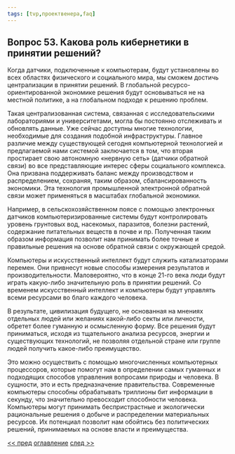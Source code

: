 ```yaml
---
tags: [tvp,проектвенера,faq]
---
```

## Вопрос 53. Какова роль кибернетики в принятии решений?

Когда датчики, подключенные к компьютерам, будут установлены во всех областях физического и социального мира, мы сможем достичь централизации в принятии решений. В глобальной ресурсо-ориентированной экономике решения будут основываться не на местной политике, а на глобальном подходе к решению проблем.

Такая централизованная система, связанная с исследовательскими лабораториями и университетами, могла бы постоянно отслеживать и обновлять данные. Уже сейчас доступны многие технологии, необходимые для создания подобной инфраструктуры. Главное различие между существующей сегодня компьютерной технологией и предлагаемой нами системой заключается в том, что вторая простирает свою автономную «нервную сеть» (датчики обратной связи) во все представляющие интерес сферы социального комплекса. Она призвана поддерживать баланс между производством и распределением, сохраняя, таким образом, сбалансированность экономики. Эта технология промышленной электронной обратной связи может применяться в масштабах глобальной экономики.

Например, в сельскохозяйственном поясе с помощью электронных датчиков компьютеризированные системы будут контролировать уровень грунтовых вод, насекомых, паразитов, болезни растений, содержание питательных веществ в почве и пр. Полученная таким образом информация позволит нам принимать более точные и правильные решения на основе обратной связи с окружающей средой.

Компьютеры и искусственный интеллект будут служить катализаторами перемен. Они привнесут новые способы измерения результатов и производительности. Маловероятно, что в конце 21-го века люди будут играть какую-либо значительную роль в принятии решений. Со временем искусственный интеллект и компьютеры будут управлять всеми ресурсами во благо каждого человека.

В результате, цивилизация будущего, не основанная на мнениях отдельных людей или желаниях какой-либо секты или личности, обретет более гуманную и осмысленную форму. Все решения будут приниматься, исходя из тщательного анализа ресурсов, энергии и существующих технологий, не позволяя отдельной стране или группе людей получить какое-либо преимущество.

Это можно осуществить с помощью многочисленных компьютерных процессоров, которые помогут нам в определении самых гуманных и подходящих способов управления вопросами природы и человека. В сущности, это и есть предназначение правительства. Современные компьютеры способны обрабатывать триллионы бит информации в секунду, что значительно превосходит способности человека. Компьютеры могут принимать беспристрастные и экологически рациональные решения о добыче и распределении материальных ресурсов. Их потенциал позволит нам обойтись без политических решений, принимаемых на основе власти и преимущества.

[<< пред](Вопрос%2052.%20Будет%20ли%20существовать%20правительство.md) [оглавление](FAQ%20%D0%BF%D0%BE%20%D0%BF%D1%80%D0%BE%D0%B5%D0%BA%D1%82%D1%83%20%C2%AB%D0%92%D0%B5%D0%BD%D0%B5%D1%80%D0%B0%C2%BB.md) [след >>](Вопрос%2054.%20Как%20Вы%20оцениваете%20роль%20робототехники%20в%20будущем.md)